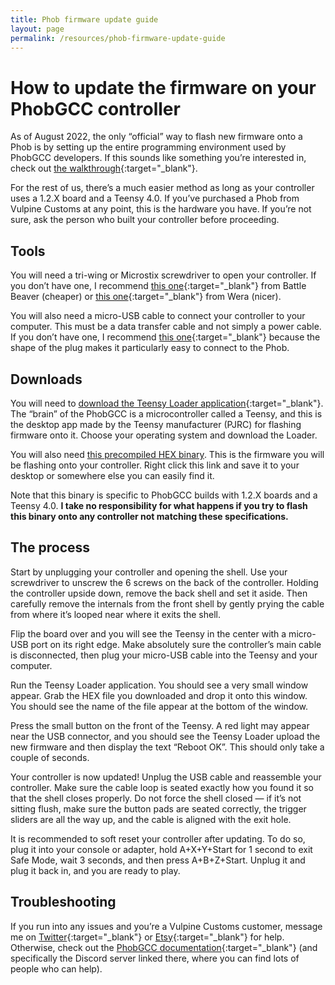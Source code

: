 ```yaml
---
title: Phob firmware update guide
layout: page
permalink: /resources/phob-firmware-update-guide
---
```


# How to update the firmware on your PhobGCC controller

As of August 2022, the only “official” way to flash new firmware onto a Phob is by setting up the entire programming environment used by PhobGCC developers. If this sounds like something you’re interested in, check out [the walkthrough](https://docs.google.com/presentation/d/1Ota8R95K1-LR34Re3XB7BIb7ZzgtDM_iaknYH9k8yRQ){:target="_blank"}.

For the rest of us, there’s a much easier method as long as your controller uses a 1.2.X board and a Teensy 4.0. If you’ve purchased a Phob from Vulpine Customs at any point, this is the hardware you have. If you’re not sure, ask the person who built your controller before proceeding.

## Tools

You will need a tri-wing or Microstix screwdriver to open your controller. If you don’t have one, I recommend [this one](https://battlebeavercustoms.com/products/triwing){:target="_blank"} from Battle Beaver (cheaper) or [this one](https://www.kctool.com/wera-030084-1-x-40mm-esd-safe-microstix-precision-screwdriver/){:target="_blank"} from Wera (nicer).

You will also need a micro-USB cable to connect your controller to your computer. This must be a data transfer cable and not simply a power cable. If you don’t have one, I recommend [this one](https://www.amazon.com/gp/product/B093SWG63B){:target="_blank"} because the shape of the plug makes it particularly easy to connect to the Phob.

## Downloads

You will need to [download the Teensy Loader application](https://www.pjrc.com/teensy/loader.html){:target="_blank"}. The “brain” of the PhobGCC is a microcontroller called a Teensy, and this is the desktop app made by the Teensy manufacturer (PJRC) for flashing firmware onto it. Choose your operating system and download the Loader.

You will also need [this precompiled HEX binary](/assets/phob/Phob1_2Teensy4_0.hex). This is the firmware you will be flashing onto your controller. Right click this link and save it to your desktop or somewhere else you can easily find it.

Note that this binary is specific to PhobGCC builds with 1.2.X boards and a Teensy 4.0. **I take no responsibility for what happens if you try to flash this binary onto any controller not matching these specifications.**

## The process

Start by unplugging your controller and opening the shell. Use your screwdriver to unscrew the 6 screws on the back of the controller. Holding the controller upside down, remove the back shell and set it aside. Then carefully remove the internals from the front shell by gently prying the cable from where it’s looped near where it exits the shell.

Flip the board over and you will see the Teensy in the center with a micro-USB port on its right edge. Make absolutely sure the controller’s main cable is disconnected, then plug your micro-USB cable into the Teensy and your computer.

Run the Teensy Loader application. You should see a very small window appear. Grab the HEX file you downloaded and drop it onto this window. You should see the name of the file appear at the bottom of the window.

Press the small button on the front of the Teensy. A red light may appear near the USB connector, and you should see the Teensy Loader upload the new firmware and then display the text “Reboot OK”. This should only take a couple of seconds.

Your controller is now updated! Unplug the USB cable and reassemble your controller. Make sure the cable loop is seated exactly how you found it so that the shell closes properly. Do not force the shell closed — if it’s not sitting flush, make sure the button pads are seated correctly, the trigger sliders are all the way up, and the cable is aligned with the exit hole.

It is recommended to soft reset your controller after updating. To do so, plug it into your console or adapter, hold A+X+Y+Start for 1 second to exit Safe Mode, wait 3 seconds, and then press A+B+Z+Start. Unplug it and plug it back in, and you are ready to play.

## Troubleshooting

If you run into any issues and you’re a Vulpine Customs customer, message me on [Twitter](https://twitter.com/VulpineCustoms){:target="_blank"} or [Etsy](https://vulpinecustoms.etsy.com){:target="_blank"} for help. Otherwise, check out the [PhobGCC documentation](https://github.com/PhobGCC/PhobGCC-doc){:target="_blank"} (and specifically the Discord server linked there, where you can find lots of people who can help).
